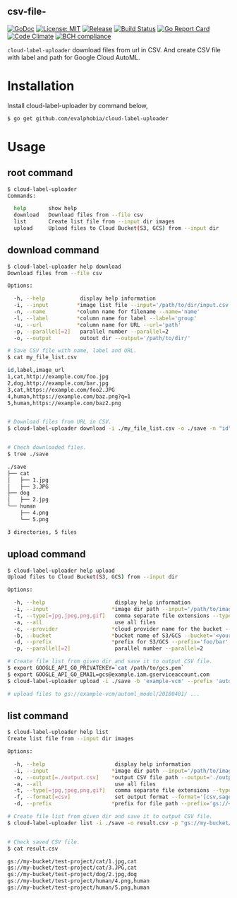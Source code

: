 csv-file-
----

[![GoDoc][1]][2] [![License: MIT][3]][4] [![Release][5]][6] [![Build Status][7]][8] [![Go Report Card][13]][14] [![Code Climate][19]][20] [![BCH compliance][21]][22]

[1]: https://godoc.org/github.com/evalphobia/cloud-label-uploader?status.svg
[2]: https://godoc.org/github.com/evalphobia/cloud-label-uploader
[3]: https://img.shields.io/badge/License-MIT-blue.svg
[4]: LICENSE.md
[5]: https://img.shields.io/github/release/evalphobia/cloud-label-uploader.svg
[6]: https://github.com/evalphobia/cloud-label-uploader/releases/latest
[7]: https://travis-ci.org/evalphobia/cloud-label-uploader.svg?branch=master
[8]: https://travis-ci.org/evalphobia/cloud-label-uploader
[9]: https://coveralls.io/repos/evalphobia/cloud-label-uploader/badge.svg?branch=master&service=github
[10]: https://coveralls.io/github/evalphobia/cloud-label-uploader?branch=master
[11]: https://codecov.io/github/evalphobia/cloud-label-uploader/coverage.svg?branch=master
[12]: https://codecov.io/github/evalphobia/cloud-label-uploader?branch=master
[13]: https://goreportcard.com/badge/github.com/evalphobia/cloud-label-uploader
[14]: https://goreportcard.com/report/github.com/evalphobia/cloud-label-uploader
[15]: https://img.shields.io/github/downloads/evalphobia/cloud-label-uploader/total.svg?maxAge=1800
[16]: https://github.com/evalphobia/cloud-label-uploader/releases
[17]: https://img.shields.io/github/stars/evalphobia/cloud-label-uploader.svg
[18]: https://github.com/evalphobia/cloud-label-uploader/stargazers
[19]: https://codeclimate.com/github/evalphobia/cloud-label-uploader/badges/gpa.svg
[20]: https://codeclimate.com/github/evalphobia/cloud-label-uploader
[21]: https://bettercodehub.com/edge/badge/evalphobia/cloud-label-uploader?branch=master
[22]: https://bettercodehub.com/

`cloud-label-uploader` download files from url in CSV.
And create CSV file with label and path for Google Cloud AutoML.

# Installation

Install cloud-label-uploader by command below,

```bash
$ go get github.com/evalphobia/cloud-label-uploader
```

# Usage

## root command

```bash
$ cloud-label-uploader
Commands:

  help       show help
  download   Download files from --file csv
  list       Create list file from --input dir images
  upload     Upload files to Cloud Bucket(S3, GCS) from --input dir
```

## download command

```bash
$ cloud-label-uploader help download
Download files from --file csv

Options:

  -h, --help           display help information
  -i, --input         *image list file --input='/path/to/dir/input.csv'
  -n, --name          *column name for filename --name='name'
  -l, --label         *column name for label --label='group'
  -u, --url           *column name for URL --url='path'
  -p, --parallel[=2]   parallel number --parallel=2
  -o, --output         outout dir --output='/path/to/dir/'
```

```bash
# Save CSV file with name, label and URL.
$ cat my_file_list.csv

id,label,image_url
1,cat,http://example.com/foo.jpg
2,dog,http://example.com/bar.jpg
3,cat,https://example.com/foo2.JPG
4,human,https://example.com/baz.png?q=1
5,human,https://example.com/baz2.png


# Download files from URL in CSV.
$ cloud-label-uploader download -i ./my_file_list.csv -o ./save -n "id" -l "label" -u "image_url"


# Chech downloaded files.
$ tree ./save

./save
├── cat
│   ├── 1.jpg
│   ├── 3.JPG
├── dog
│   ├── 2.jpg
└── human
    ├── 4.png
    └── 5.png

3 directories, 5 files
```

## upload command

```bash
$ cloud-label-uploader help upload
Upload files to Cloud Bucket(S3, GCS) from --input dir

Options:

  -h, --help                      display help information
  -i, --input                    *image dir path --input='/path/to/image_dir'
  -t, --type[=jpg,jpeg,png,gif]   comma separate file extensions --type='jpg,jpeg,png,gif'
  -a, --all                       use all files
  -c, --provider                 *cloud provider name for the bucket --provider='[s3,gcs]'
  -b, --bucket                   *bucket name of S3/GCS --bucket='<your-bucket-name>'
  -d, --prefix                   *prefix for S3/GCS --prefix='foo/bar'
  -p, --parallel[=2]              parallel number --parallel=2
```

```bash
# Create file list from given dir and save it to output CSV file.
$ export GOOGLE_API_GO_PRIVATEKEY=`cat /path/to/gcs.pem`
$ export GOOGLE_API_GO_EMAIL=gcs@example.iam.gserviceaccount.com
$ cloud-label-uploader upload -i ./save -b 'example-vcm' --prefix 'automl_model/20180401' -c 'gcs'

# upload files to gs://example-vcm/automl_model/20180401/ ...
```

## list command

```bash
$ cloud-label-uploader help list
Create list file from --input dir images

Options:

  -h, --help                      display help information
  -i, --input                    *image dir path --input='/path/to/image_dir'
  -o, --output[=./output.csv]    *output CSV file path --output='./output.csv'
  -a, --all                       use all files
  -t, --type[=jpg,jpeg,png,gif]   comma separate file extensions --type='jpg,jpeg,png,gif'
  -f, --format[=csv]              set output format --format='[csv,sagemaker]'
  -d, --prefix                   *prefix for file path --prefix='gs://<your-bucket-name>'
```

```bash
# Create file list from given dir and save it to output CSV file.
$ cloud-label-uploader list -i ./save -o result.csv -p "gs://my-bucket/test-project"


# Check saved CSV file.
$ cat result.csv

gs://my-bucket/test-project/cat/1.jpg,cat
gs://my-bucket/test-project/cat/3.JPG,cat
gs://my-bucket/test-project/dog/2.jpg,dog
gs://my-bucket/test-project/human/4.png,human
gs://my-bucket/test-project/human/5.png,human
```
